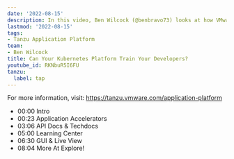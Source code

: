 ```yaml
---
date: '2022-08-15'
description: In this video, Ben Wilcock (@benbravo73) looks at how VMware Tanzu Application Platform levels up your Kubernetes and allows you to educate your developers about where they work, how their apps relate to each other, and how they're deployed on the Kubernetes platform.
lastmod: '2022-08-15'
tags:
- Tanzu Application Platform
team:
- Ben Wilcock
title: Can Your Kubernetes Platform Train Your Developers?
youtube_id: RKNbuR5I6FU
tanzu:
  label: tap
---
```


For more information, visit: https://tanzu.vmware.com/application-platform

* 00:00 Intro
* 00:23 Application Accelerators
* 03:06 API Docs & Techdocs
* 05:00 Learning Center
* 06:30 GUI & Live View
* 08:04 More At Explore!